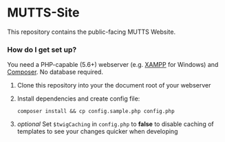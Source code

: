 # MUTTS-Site #

This repository contains the public-facing MUTTS Website.

### How do I get set up? ###

You need a PHP-capable (5.6+) webserver (e.g. [XAMPP](https://www.apachefriends.org/index.html) for Windows) and [Composer](http://www.getcomposer.org). No database required.

1. Clone this repository into your the document root of your webserver

2. Install dependencies and create config file:

    ```
    composer install && cp config.sample.php config.php
    ```

3. *optional* Set `$twigCaching` in `config.php` to **false** to disable caching of templates to see your changes quicker when developing
